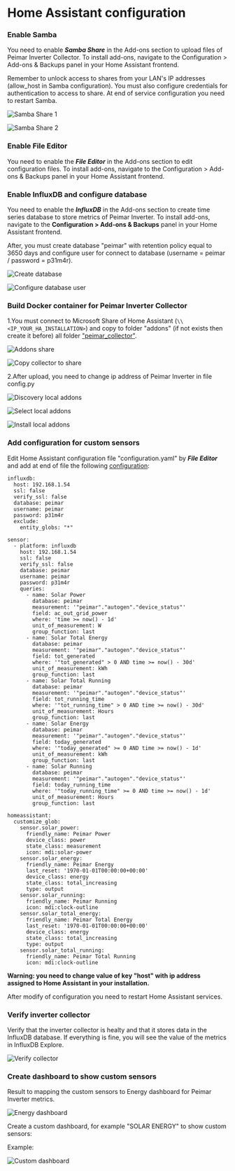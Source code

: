 # Home Assistant configuration

### Enable Samba

You need to enable ***Samba Share*** in the Add-ons section to upload files of Peimar Inverter Collector. To install add-ons, navigate to the Configuration > Add-ons & Backups panel in your Home Assistant frontend.

Remember to unlock access to shares from your LAN's IP addresses (allow_host in Samba configuration). You must also configure credentials for authentication to access to share.
At end of service configuration you need to restart Samba.

![Samba Share 1](https://github.com/cislow970/raspberry-solar-mon/blob/main/home_assistant/images/ha01.png)

![Samba Share 2](https://github.com/cislow970/raspberry-solar-mon/blob/main/home_assistant/images/ha02.png)

### Enable File Editor

You need to enable the ***File Editor*** in the Add-ons section to edit configuration files. To install add-ons, navigate to the Configuration > Add-ons & Backups panel in your Home Assistant frontend.

### Enable InfluxDB and configure database

You need to enable the ***InfluxDB*** in the Add-ons section to create time series database to store metrics of Peimar Inverter. To install add-ons, navigate to the **Configuration > Add-ons & Backups** panel in your Home Assistant frontend.

After, you must create database "peimar" with retention policy equal to 3650 days and configure user for connect to database (username = peimar / password = p31m4r).

![Create database](https://github.com/cislow970/raspberry-solar-mon/blob/main/home_assistant/images/ha05.png)

![Configure database user](https://github.com/cislow970/raspberry-solar-mon/blob/main/home_assistant/images/ha06.png)

### Build Docker container for Peimar Inverter Collector

1.You must connect to Microsoft Share of Home Assistant (```\\<IP_YOUR_HA_INSTALLATION>```) and copy to folder "addons" (if not exists then create it before) all folder ["peimar_collector"](https://github.com/cislow970/raspberry-solar-mon/blob/main/home_assistant/addons/peimar_collector).

![Addons share](https://github.com/cislow970/raspberry-solar-mon/blob/main/home_assistant/images/ha03.png)

![Copy collector to share](https://github.com/cislow970/raspberry-solar-mon/blob/main/home_assistant/images/ha04.png)

2.After upload, you need to change ip address of Peimar Inverter in file config.py 

![Discovery local addons](https://github.com/cislow970/raspberry-solar-mon/blob/main/home_assistant/images/ha07.png)

![Select local addons](https://github.com/cislow970/raspberry-solar-mon/blob/main/home_assistant/images/ha08.png)

![Install local addons](https://github.com/cislow970/raspberry-solar-mon/blob/main/home_assistant/images/ha09.png)


### Add configuration for custom sensors

Edit Home Assistant configuration file "configuration.yaml" by ***File Editor*** and add at end of file the following [configuration](https://github.com/cislow970/raspberry-solar-mon/blob/main/home_assistant/config/configuration.yaml):


```
influxdb:
  host: 192.168.1.54
  ssl: false
  verify_ssl: false
  database: peimar
  username: peimar
  password: p31m4r
  exclude:
    entity_globs: "*"

sensor:
  - platform: influxdb
    host: 192.168.1.54
    ssl: false
    verify_ssl: false
    database: peimar
    username: peimar
    password: p31m4r
    queries:
      - name: Solar Power
        database: peimar
        measurement: '"peimar"."autogen"."device_status"'
        field: ac_out_grid_power
        where: 'time >= now() - 1d'
        unit_of_measurement: W
        group_function: last
      - name: Solar Total Energy
        database: peimar
        measurement: '"peimar"."autogen"."device_status"'
        field: tot_generated
        where: '"tot_generated" > 0 AND time >= now() - 30d'
        unit_of_measurement: kWh
        group_function: last
      - name: Solar Total Running
        database: peimar
        measurement: '"peimar"."autogen"."device_status"'
        field: tot_running_time
        where: '"tot_running_time" > 0 AND time >= now() - 30d'
        unit_of_measurement: Hours
        group_function: last
      - name: Solar Energy
        database: peimar
        measurement: '"peimar"."autogen"."device_status"'
        field: today_generated
        where: '"today_generated" >= 0 AND time >= now() - 1d'
        unit_of_measurement: kWh
        group_function: last
      - name: Solar Running
        database: peimar
        measurement: '"peimar"."autogen"."device_status"'
        field: today_running_time
        where: '"today_running_time" >= 0 AND time >= now() - 1d'
        unit_of_measurement: Hours
        group_function: last

homeassistant:
  customize_glob:
    sensor.solar_power:
      friendly_name: Peimar Power
      device_class: power
      state_class: measurement
      icon: mdi:solar-power
    sensor.solar_energy:
      friendly_name: Peimar Energy
      last_reset: '1970-01-01T00:00:00+00:00'
      device_class: energy
      state_class: total_increasing
      type: output
    sensor.solar_running:
      friendly_name: Peimar Running
      icon: mdi:clock-outline
    sensor.solar_total_energy:
      friendly_name: Peimar Total Energy
      last_reset: '1970-01-01T00:00:00+00:00'
      device_class: energy
      state_class: total_increasing
      type: output
    sensor.solar_total_running:
      friendly_name: Peimar Total Running
      icon: mdi:clock-outline
```

**Warning: you need to change value of key "host" with ip address assigned to Home Assistant in your installation.**

After modify of configuration you need to restart Home Assistant services.

### Verify inverter collector

Verify that the inverter collector is healty and that it stores data in the InfluxDB database. If everything is fine, you will see the value of the metrics in InfluxDB Explore.

![Verify collector](https://github.com/cislow970/raspberry-solar-mon/blob/main/home_assistant/images/ha10.png)

### Create dashboard to show custom sensors

Result to mapping the custom sensors to Energy dashboard for Peimar Inverter metrics.

![Energy dashboard](https://github.com/cislow970/raspberry-solar-mon/blob/main/home_assistant/images/ha12.png)

Create a custom dashboard, for example "SOLAR ENERGY" to show custom sensors:

Example:

![Custom dashboard](https://github.com/cislow970/raspberry-solar-mon/blob/main/home_assistant/images/ha11.png)

